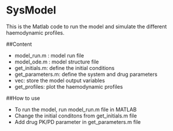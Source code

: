 # SysModel
This is the Matlab code to run the model and simulate the different haemodynamic profiles.

##Content
- model_run.m : model run file
- model_ode.m : model structure file
- get_initials.m: define the initial conditions
- get_parameters.m: define the system and drug parameters
- vec: store the model output variables
- get_profiles: plot the haemodynamic profiles

##How to use
- To run the model, run model_run.m file in MATLAB
- Change the initial conditons from get_initials.m file
- Add drug PK/PD parameter in get_parameters.m file
